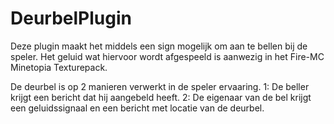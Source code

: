 # DeurbelPlugin

Deze plugin maakt het middels een sign mogelijk om aan te bellen bij de speler.
Het geluid wat hiervoor wordt afgespeeld is aanwezig in het Fire-MC Minetopia Texturepack.

De deurbel is op 2 manieren verwerkt in de speler ervaaring.
1: De beller krijgt een bericht dat hij aangebeld heeft.
2: De eigenaar van de bel krijgt een geluidssignaal en een bericht met locatie van de deurbel.
